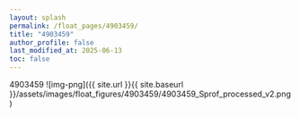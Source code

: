 ```yaml
---
layout: splash
permalink: /float_pages/4903459/
title: "4903459"
author_profile: false
last_modified_at: 2025-06-13
toc: false
---
```

 
4903459
![img-png]({{ site.url }}{{ site.baseurl }}/assets/images/float_figures/4903459/4903459_Sprof_processed_v2.png)